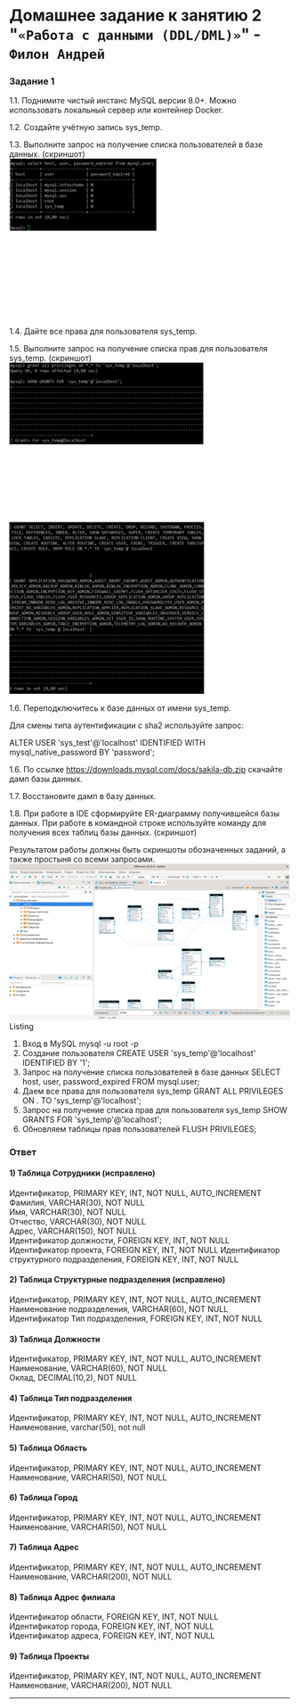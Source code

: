 # Домашнее задание к занятию 2 "`«Работа с данными (DDL/DML)»`" - `Филон Андрей`

### Задание 1

1.1. Поднимите чистый инстанс MySQL версии 8.0+. Можно использовать локальный сервер или контейнер Docker.

1.2. Создайте учётную запись sys_temp.

1.3. Выполните запрос на получение списка пользователей в базе данных. (скриншот)
![SELECT User](https://github.com/AndreyFilon/bd-12-02/blob/main/1.3-list%20users.jpg)

1.4. Дайте все права для пользователя sys_temp.

1.5. Выполните запрос на получение списка прав для пользователя sys_temp. (скриншот)
![SELECT grand](https://github.com/AndreyFilon/bd-12-02/blob/main/1.5-privil1.jpg)
![SELECT grand](https://github.com/AndreyFilon/bd-12-02/blob/main/1.5-privil2.jpg)  

1.6. Переподключитесь к базе данных от имени sys_temp.

Для смены типа аутентификации с sha2 используйте запрос:

ALTER USER 'sys_test'@'localhost' IDENTIFIED WITH mysql_native_password BY 'password';

1.6. По ссылке https://downloads.mysql.com/docs/sakila-db.zip скачайте дамп базы данных.

1.7. Восстановите дамп в базу данных.

1.8. При работе в IDE сформируйте ER-диаграмму получившейся базы данных. При работе в командной строке используйте команду для получения всех таблиц базы данных. (скриншот)

Результатом работы должны быть скриншоты обозначенных заданий, а также простыня со всеми запросами.
![SELECT tables](https://github.com/AndreyFilon/bd-12-02/blob/main/table.jpg)  
Listing  
1. Вход в MySQL
mysql -u root -p
2. Создание пользователя
CREATE USER 'sys_temp'@'localhost' IDENTIFIED BY '1';
3. Запрос на получение списка пользователей в базе данных
SELECT host, user, password_expired FROM mysql.user;
4. Даем все права для пользователя sys_temp
GRANT ALL PRIVILEGES ON *.* TO 'sys_temp'@'localhost';
5. Запрос на получение списка прав для пользователя sys_temp
SHOW GRANTS FOR 'sys_temp'@'localhost';
6. Обновляем таблицы прав пользователей
FLUSH PRIVILEGES;


### Ответ

#### 1) Таблица Сотрудники  (исправлено)  

Идентификатор, PRIMARY KEY, INT, NOT NULL, AUTO_INCREMENT  
Фамилия, VARCHAR(30), NOT NULL  
Имя, VARCHAR(30), NOT NULL  
Отчество, VARCHAR(30), NOT NULL  
Адрес, VARCHAR(150), NOT NULL  
Идентификатор должности, FOREIGN KEY, INT, NOT NULL
Идентификатор проекта, FOREIGN KEY, INT, NOT NULL
Идентификатор структурного подразделения, FOREIGN KEY, INT, NOT NULL  

#### 2) Таблица Структурные подразделения   (исправлено)  

Идентификатор, PRIMARY KEY, INT, NOT NULL, AUTO_INCREMENT  
Наименование подразделения, VARCHAR(60), NOT NULL   
Идентификатор Тип подразделения, FOREIGN KEY, INT, NOT NULL  

#### 3) Таблица Должности   

Идентификатор, PRIMARY KEY, INT, NOT NULL, AUTO_INCREMENT  
Наименование, VARCHAR(60), NOT NULL  
Оклад, DECIMAL(10,2), NOT NULL   

#### 4) Таблица Тип подразделения  

Идентификатор, PRIMARY KEY, INT, NOT NULL, AUTO_INCREMENT  
Наименование, varchar(50), not null  

#### 5) Таблица Область  

Идентификатор, PRIMARY KEY, INT, NOT NULL, AUTO_INCREMENT  
Наименование, VARCHAR(50), NOT NULL 

#### 6) Таблица Город  

Идентификатор, PRIMARY KEY, INT, NOT NULL, AUTO_INCREMENT  
Наименование, VARCHAR(50), NOT NULL  

#### 7) Таблица Адрес  

Идентификатор, PRIMARY KEY, INT, NOT NULL, AUTO_INCREMENT  
Наименование, VARCHAR(200), NOT NULL   
 
#### 8) Таблица  Адрес филиала  

Идентификатор области, FOREIGN KEY, INT, NOT NULL  
Идентификатор города, FOREIGN KEY, INT, NOT NULL  
Идентификатор адреса, FOREIGN KEY, INT, NOT NULL  

#### 9) Таблица  Проекты

Идентификатор, PRIMARY KEY, INT, NOT NULL, AUTO_INCREMENT  
Наименование, VARCHAR(200), NOT NULL  

---
